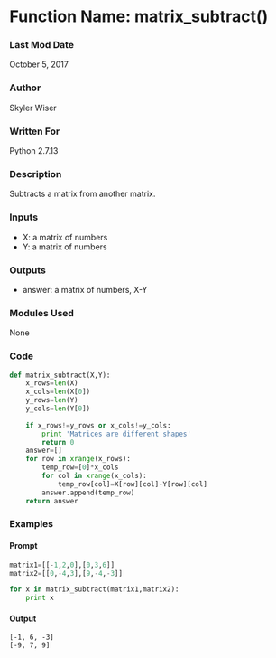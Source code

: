 # Function Name: matrix_subtract()

### Last Mod Date
October 5, 2017
### Author
Skyler Wiser
### Written For
Python 2.7.13
### Description
Subtracts a matrix from another matrix.
### Inputs

* X: a matrix of numbers
* Y: a matrix of numbers

### Outputs

* answer: a matrix of numbers, X-Y

### Modules Used
None
### Code

```python
def matrix_subtract(X,Y):
    x_rows=len(X)
    x_cols=len(X[0])
    y_rows=len(Y)
    y_cols=len(Y[0])
    
    if x_rows!=y_rows or x_cols!=y_cols:
        print 'Matrices are different shapes'
        return 0
    answer=[]
    for row in xrange(x_rows):
        temp_row=[0]*x_cols
        for col in xrange(x_cols):
            temp_row[col]=X[row][col]-Y[row][col]
        answer.append(temp_row)
    return answer
```

### Examples
#### Prompt

```python
matrix1=[[-1,2,0],[0,3,6]]
matrix2=[[0,-4,3],[9,-4,-3]]

for x in matrix_subtract(matrix1,matrix2):
    print x
```

#### Output

```
[-1, 6, -3]
[-9, 7, 9]
```
